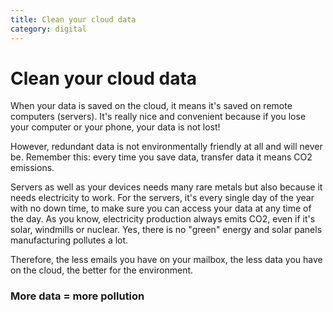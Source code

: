 ```yaml
---
title: Clean your cloud data
category: digital
---
```


# Clean your cloud data

When your data is saved on the cloud, it means it's saved on remote computers (servers). It's really nice and convenient because if you lose your computer or your phone, your data is not lost!

However, redundant data is not environmentally friendly at all and will never be. Remember this: every time you save data, transfer data it means CO2 emissions.

Servers as well as your devices needs many rare metals but also because it needs electricity to work. For the servers, it's every single day of the year with no down time, to make sure you can access your data at any time of the day. As you know, electricity production always emits CO2, even if it's solar, windmills or nuclear. Yes, there is no "green" energy and solar panels manufacturing pollutes a lot.

Therefore, the less emails you have on your mailbox, the less data you have on the cloud, the better for the environment. 

### More data = more pollution
